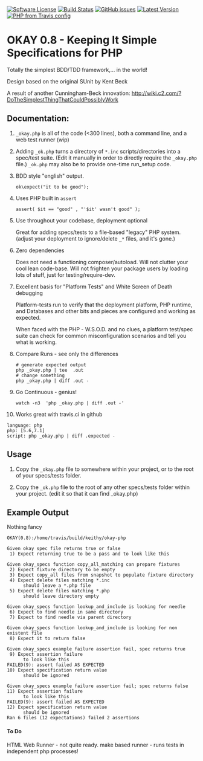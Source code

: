 [![Software License](https://img.shields.io/badge/license-MIT-brightgreen.svg)](LICENSE.md)
[![Build Status](https://travis-ci.org/keithy/okay-php.svg?branch=master)](https://travis-ci.org/keithy/okay-php)
[![GitHub issues](https://img.shields.io/github/issues/keithy/okay-php.svg)](https://github.com/keithy/okay-php/issues)
[![Latest Version](https://img.shields.io/github/release/keithy/okay-php.svg)](https://github.com/keithy/okay-php/releases)
[![PHP from Travis config](https://img.shields.io/travis/php-v/keithy/okay-php.svg)](https://travis-ci.org/keithy/okay-php)

# OKAY 0.8 -  Keeping It Simple Specifications for PHP
 
Totally the simplest BDD/TDD framework,... in the world!
 
Design based on the original SUnit by Kent Beck
  
A result of another Cunningham-Beck innovation:
http://wiki.c2.com/?DoTheSimplestThingThatCouldPossiblyWork
  
## Documentation:
   
1. `_okay.php` is all of the code (<300 lines), both a command line, and a web test runner (wip)

2. Adding `_ok.php` turns a directory of `*.inc` scripts/directories into a spec/test suite.
   (Edit it manually in order to directly require the `_okay.php` file.) `_ok.php` may also be to
   provide one-time run_setup code.

3. BDD style "english" output.
    ```
    ok\expect("it to be good");
    ``` 
4. Uses PHP built in `assert`
    ```
    assert( $it == "good" , "'$it' wasn't good" );
    ```

5. Use throughout your codebase, deployment optional

   Great for adding specs/tests to a file-based "legacy" PHP system.
   (adjust your deployment to ignore/delete `_*` files, and it's gone.)
  
6. Zero dependencies

    Does not need a functioning composer/autoload. Will not clutter your cool lean code-base.
    Will not frighten your package users by loading lots of stuff, just for testing/require-dev.

7. Excellent basis for "Platform Tests" and White Screen of Death debugging

    Platform-tests run to verify that the deployment platform, PHP runtime, and Databases and
    other bits and pieces are configured and working as expected.
 
    When faced with the PHP - W.S.O.D. and no clues, a platform test/spec suite can check for common
    misconfiguration scenarios and tell you what is working. 
 
8. Compare Runs - see only the differences

    ```
    # generate expected output
    php _okay.php | tee  .out
    # change something
    php _okay.php | diff .out -
    ```

9. Go Continuous - genius!

    ```
    watch -n3  'php _okay.php | diff .out -' 
    ```
10. Works great with travis.ci in github
 ```
 language: php
 php: [5.6,7.1]
 script: php _okay.php | diff .expected -
 ```
## Usage

1. Copy the `_okay.php` file to somewhere within your project, or to the root of your specs/tests folder.

2. Copy the `_ok.php` file to the root of any other specs/tests folder within your project.
   (edit it so that it can find _okay.php)

## Example Output
Nothing fancy

```
OKAY(0.8):/home/travis/build/keithy/okay-php

Given okay spec file returns true or false
 1) Expect returning true to be a pass and to look like this

Given okay_specs function copy_all_matching can prepare fixtures
 2) Expect fixture directory to be empty
 3) Expect copy_all files from snapshot to populate fixture directory
 4) Expect delete files matching *.inc
      should leave a *.php file 
 5) Expect delete files matching *.php
      should leave directory empty

Given okay_specs function lookup_and_include is looking for needle
 6) Expect to find needle in same directory
 7) Expect to find needle via parent directory

Given okay_specs function lookup_and_include is looking for non existent file
 8) Expect it to return false

Given okay_specs example failure assertion fail, spec returns true
 9) Expect assertion failure
      to look like this
FAILED(9): assert failed AS EXPECTED
10) Expect specification return value
      should be ignored

Given okay_specs example failure assertion fail; spec returns false
11) Expect assertion failure
      to look like this
FAILED(9): assert failed AS EXPECTED
12) Expect specification return value
      should be ignored
Ran 6 files (12 expectations) failed 2 assertions
```

#### To Do

HTML Web Runner - not quite ready.
make based runner - runs tests in independent php processes!


